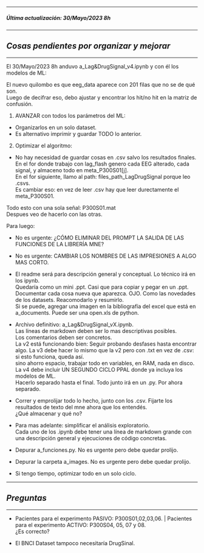 ----------------------------------------- 
##### *Última actualización: 30/Mayo/2023 8h*  
----------------------------------------- 
## *Cosas pendientes por organizar y mejorar* 
----------------------------------------- 


El 30/Mayo/2023 8h anduvo a_Lag&DrugSignal_v4.ipynb y con él los modelos de ML:  

El nuevo quilombo es que eeg_data aparece con 201 filas que no se de qué son.  
Luego de decifrar eso, debo ajustar y encontrar los hit/no hit en la matriz de confusión.

1. AVANZAR con todos los parámetros del ML:  
- Organizarlos en un solo dataset.  
- Es alternativo imprimir y guardar TODO lo anterior.  
  
2. Optimizar el algoritmo:  
- No hay necesidad de guardar cosas en .csv salvo los resultados finales.  
En el for donde trabajo con lag_flash genero cada EEG alterado, cada signal, y almaceno todo en meta_P300S01[j].  
En el for siguiente, llamo al path: files_path_LagDrugSignal porque leo .csvs.  
Es cambiar eso: en vez de leer .csv hay que leer durectamente el meta_P300S01.  
  
    
Todo esto con una sola señal: P300S01.mat  
Despues veo de hacerlo con las otras.  
  
Para luego:  
    
- No es urgente: ¿CÓMO ELIMINAR DEL PROMPT LA SALIDA DE LAS FUNCIONES DE LA LIBRERÍA MNE?  
- No es urgente: CAMBIAR LOS NOMBRES DE LAS IMPRESIONES A ALGO MAS CORTO.

- El readme será para descripción general y conceptual.  Lo técnico irá en los ipynb.  
Quedaría como un mini .ppt. Casi que para copiar y pegar en un .ppt.
Documentar cada cosa nueva que aparezca. OJO. Como las novedades de los datasets.
Reacomodarlo y resumirlo.  
Si se puede, agregar una imagen en la bibliografía del excel que está en a_documents. Puede ser una open.xls de python.
  
- Archivo definitivo: a_Lag&DrugSignal_vX.ipynb.  
Las líneas de markdown deben ser lo mas descriptivas posibles.  
Los comentarios deben ser concretos.  
La v2 está funcionando bien: Seguir probando desfases hasta encontrar algo.
La v3 debe hacer lo mismo que la v2 pero con .txt en vez de .csv:  
    si esto funciona, queda así.  
    sino ahorro espacio, trabajar todo en variables, en RAM, nada en disco.  
La v4 debe incluir UN SEGUNDO CICLO PPAL donde ya incluya los modelos de ML.  
    Hacerlo separado hasta el final. Todo junto irá en un .py. Por ahora separado.
  
- Correr y emprolijar todo lo hecho, junto con los .csv.
Fijarte los resultados de texto del mne ahora que los entendés.  
¿Qué almacenar y qué no?  
  
- Para mas adelante: simplificar el análisis exploratorio.  
Cada uno de los .ipynb debe tener una línea de markdown grande con una descripción general y ejecuciones de código concretas.  
  
- Depurar a_funciones.py. No es urgente pero debe quedar prolijo.  
  
- Depurar la carpeta a_images. No es urgente pero debe quedar prolijo.  

- Si tengo tiempo, optimizar todo en un solo ciclo.


----------------------------------------- 
## *Preguntas* 
-----------------------------------------  

- Pacientes para el experimento PASIVO: P300S01,02,03,06. | Pacientes para el experimento ACTIVO: P300S04, 05, 07 y 08.  
¿Es correcto?

- El BNCI Dataset tampoco necesitaría DrugSinal.